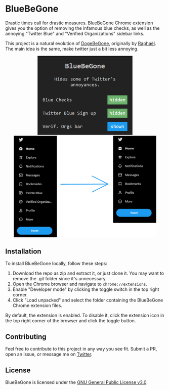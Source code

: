 
# BlueBeGone
Drastic times call for drastic measures. BlueBeGone Chrome extension gives you the option of removing the infamous blue checks, as well as the annoying "Twitter Blue" and "Verified Organizations" sidebar links.

This project is a natural evolution of [DogeBeGone](https://github.com/SableRaf/dogeBeGone_extension), originally by [Raphaël](https://twitter.com/sableRaph). The main idea is the same, make twitter just a bit less annoying.

<div align="center">
  <img src="./assets/popup.png" alt="BlueBeGone Popup" style="width: 300px;">
</div>

<div align="center">
  <img src="./assets/demo.png" alt="BlueBeGone Header" style="width: 450px;">
</div>


## Installation

To install BlueBeGone locally, follow these steps:

1. Download the repo as zip and extract it, or just clone it. You may want to remove the .git folder since it's unnecessary.
2. Open the Chrome browser and navigate to `chrome://extensions`.
3. Enable "Developer mode" by clicking the toggle switch in the top right corner.
4. Click "Load unpacked" and select the folder containing the BlueBeGone Chrome extension files.

By default, the extension is enabled. To disable it, click the extension icon in the top right corner of the browser and click the toggle button.

## Contributing

Feel free to contribute to this project in any way you see fit. Submit a PR, open an issue, or message me on [Twitter](https://twitter.com/patakk).

## License

BlueBeGone is licensed under the [GNU General Public License v3.0](https://www.gnu.org/licenses/gpl-3.0.en.html).
